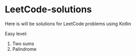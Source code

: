 # LeetCode-solutions

Here is will be solutions for LeetCode problems using Kotlin

Easy level:

1) Two sums 
9) Palindrome
